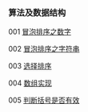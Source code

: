 ### 算法及数据结构

001 [冒泡排序之数字](https://github.com/ahcometrue/algorithm/blob/master/001.php)

002 [冒泡排序之字符串](https://github.com/ahcometrue/algorithm/blob/master/002.php)

003 [选择排序](https://github.com/ahcometrue/algorithm/blob/master/003.php)

004 [数组实现](https://github.com/ahcometrue/algorithm/blob/master/004.php)

005 [判断括号是否有效](https://github.com/ahcometrue/algorithm/blob/master/005.php)